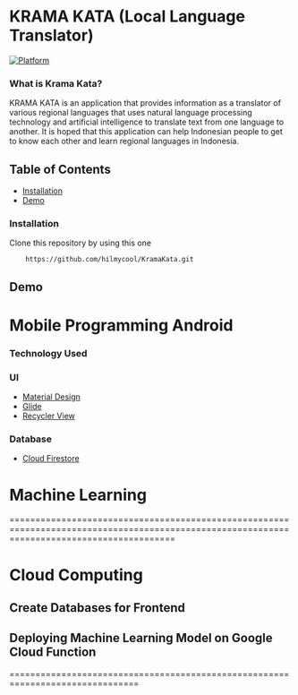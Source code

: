 # KRAMA KATA (Local Language Translator)
   
 [![Platform](https://img.shields.io/badge/platform-Android-green.svg)](http://developer.android.com/index.html)

### What is Krama Kata?

KRAMA KATA is an application that provides information as a translator of various regional languages that uses natural language processing technology and artificial intelligence to translate text from one language to another. It is hoped that this application can help Indonesian people to get to know each other and learn regional languages in Indonesia. 

## Table of Contents

- [Installation](#installation)
- [Demo](#Demo)

### Installation 
Clone this repository by using this one  
```
    https://github.com/hilmycool/KramaKata.git
```    

## Demo

# Mobile Programming Android
### Technology Used
### UI
- [Material Design](https://material.io/develop/android)
- [Glide](https://github.com/bumptech/glide)
- [Recycler View](https://github.com/codepath/android_guides/wiki/Using-the-RecyclerView)

### Database
- [Cloud Firestore](https://firebase.google.com/docs/firestore)


# Machine Learning

============================================================================================================================================

# Cloud Computing 
## Create Databases for Frontend
## Deploying Machine Learning Model on Google Cloud Function

===============================================================================
